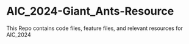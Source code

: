 # AIC_2024-Giant_Ants-Resource
This Repo contains code files, feature files, and relevant resources for AIC_2024 

